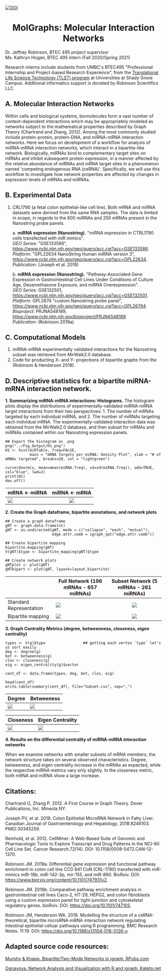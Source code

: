 [![DOI](https://zenodo.org/badge/278665845.svg)](https://zenodo.org/badge/latestdoi/278665845)
<h1 align="center">
MolGraphs: Molecular Interaction Networks </h1>

Dr. Jeffrey Robinson, BTEC 495 project supervisor<br>
Ms. Kathryn Hogan, BTEC 495 intern (Fall 2020/Spring 2021)<br>

Research interns include students from UMBC's BTEC495 "Professional Internship and Project-based Research Experience", from the [Translational Life Science Technology (TLST) program](http://shadygrove.umbc.edu/tlst.php) at Universities at Shady Grove Campus.  Additional informatics support is donated by Robinson Scientifics LLC.

## A. Molecular Interaction Networks 
Within cells and biological systems, biomolecules form a vast number of context-dependent interactions which may be appropriately modeled as networks subject to the mathematical properties described by Graph Theory (Chartrand and Zhang, 2012).  Among the most commonly studied include protein-protein, protein-DNA, and miRNA-mRNA interaction networks.  Here we focus on development of a workflow for analysis of miRNA-mRNA interaction networks, which interact in a bipartite-like network.  Biologically, miRNAs bind to complementary target sites on mRNAs and inhibit subsequent protein expression, in a manner affected by the relative abundance of miRNAs and mRNA target sites in a phenomenon named 'competing endogenous RNA (ceRNA)'.  Specifically, we will use this workflow to investigate how network properties are affected by changes in expression levels of mRNAs and miRNAs.

## B. Experimental Data
1. CRL1790 (a fetal colon epithelial-like cell line).  Both mRNA and miRNA datasets were derived from the same RNA samples.  The data is limited in scope, in regards to the 800 miRNAs and 250 mRNAs present in the Nanostring probe panels.

    a. <b>miRNA expression (Nanostring).</b> "miRNA expression in CTRL1790 cells transfected with miR mimics".<br>
    <em>GEO Series</em>: "GSE133586", https://www.ncbi.nlm.nih.gov/geo/query/acc.cgi?acc=GSE133586. <br>
    <em>Platform</em>: "GPL22634 NanoString Human miRNA version 3", https://www.ncbi.nlm.nih.gov/geo/query/acc.cgi?acc=GPL22634. <br>
    <em>Publication</em>: (Joseph et al. 2018)<br>
    
    b. <b>mRNA expression (Nanostring).</b> "Pathway-Associated Gene Expression in Gastrointestinal Cell Lines Under Conditions of Culture Age, Dexamethasone Exposure, and miRNA Overexpression". <br>
    <em>GEO Series</em>: GSE132501, https://www.ncbi.nlm.nih.gov/geo/query/acc.cgi?acc=GSE132501. <br>
    <em>Platform</em>: GPL2674 "custom Nanostring probe panel", https://www.ncbi.nlm.nih.gov/geo/query/acc.cgi?acc=GPL26764. <br>
    <em>Bioproject</em>: PRJNA548189, https://www.ncbi.nlm.nih.gov/bioproject/PRJNA548189 <br>
    <em>Publication</em>: (Robinson 2019a)<br>

## C. Computational Models
1. miRNA-mRNA experimentally validated interactions for the Nanostring subset was retrieved from MirWalk2.0 database.<br>
2. Code for producting X- and Y- projections of bipartite graphs from the  (Robinson & Henderson 2018). <br> 

## D. Descriptive statistics for a bipartite miRNA-mRNA interaction network.
<b>1. Summarizing miRNA-mRNA interactions: Histograms.</b>
The histogram plots display the distributions of experimentally-validated miRNA-mRNA target interactions from their two perspectives:  1. The number of mRNAs targeted by each individual miRNA, and 2. The number of miRNAs targeting each individual mRNA. The experimentally-validated interaction data was obtained from the MirWalk2.0 database, and then subset for mRNAs and miRNAs contained within our Nanostring expression panels. 

```
## Export the histogram as .png
png("../Fig_Output/H1.png")
H1 <- hist(miRTable, freq=FALSE, 
           main = "mRNA targets per miRNA: Density Plot", xlab = "# of mRNAs targeted", breaks=20, col = "lightgreen")

curve(dnorm(x, mean=mean(miRNA.freq), sd=sd(miRNA.freq)), add=TRUE, col="blue", lwd=2)
print(H1)
dev.off()
```
| mRNA <- miRNA        | miRNA <- mRNA           | 
| ------------- |:-------------:| 
| ![](Fig_Output/H1.png)      | ![](Fig_Output/H2.png) | 

<b>2. Create the Graph dataframe, bipartite annotations, and network plots </b>

```
## Create a graph dataframe
gNT <- graph.data.frame(nt)
gNT <- as.undirected(gNT, mode = c("collapse", "each", "mutual"),
                     edge.attr.comb = igraph_opt("edge.attr.comb"))

## Create bipartite mapping
bipartite.mapping(gNT)
V(gNT)$type <- bipartite_mapping(gNT)$type

## Create network plots
gNTplot <- plot(gNT)
gNTbipart <- plot(gNT, layout=layout.bipartite)

```

| | Full Network (196 mRNAs - 657 miRNAs)       | Subset Network (5 mRNAs - 261 miRNAs)          | 
| ------------- | ------------- |:-------------:| 
|Standard Representation| ![](Fig_Output/gFULLplot.png)      | ![](Fig_Output/gNTplot.png) | 
|Bipartite mapping| ![](Fig_Output/gFULLbipart.png)      | ![](Fig_Output/gNTbipart.png) | 



<b>3. Graph Centrality Metrics (degree, betweenness, closeness, eigen centrality) </b>

```
types <- V(g)$type                 ## getting each vertex `type` let's us sort easily
deg <- degree(g)
bet <- betweenness(g)
clos <- closeness(g)
eig <- eigen_centrality(g)$vector

cent_df <- data.frame(types, deg, bet, clos, eig)

head(cent_df)
write.table(summary(cent_df), file="Subset.csv", sep=",")

```


|  Degree  |  Betweeness  | 
| ------------- | ------------- |
| ![](Fig_Output/degPlot.png)     | ![](Fig_Output/betPlot.png)  |


| Closeness |  Eigen Centrality  |
| ------------- | ------------- |
| ![](Fig_Output/closePlot.png) | ![](Fig_Output/eigPlot.png)  | 


<b>4. Results on the differential centrality of miRNA-mRNA interaction networks </b>

When we examine networks with smaller subsets of mRNA members, the network structure takes on several observed characteristics. Degree, betweeness, and eigen centrality increase in the mRNAs as expected, while the respective miRNA metrics vary only slightly.  In the closeness metric, both mRNA and miRNA show a large increase.  


##

<h2 align="left">
Citations:
</h2>

Chartrand G, Zhang P. 2012. A First Course in Graph Theory. Dover Publications, Inc. Mineola NY.

Joseph PV, et al. 2018. Colon Epithelial MicroRNA Network in Fatty Liver. Canadian Journal of Gastroenterology and Hepatology. 2018:8246103. PMID:30345259.

Reinhold, et al. 2012. CellMiner: A Web-Based Suite of Genomic and Pharmacologic Tools to Explore Transcript and Drug Patterns in the NCI-60 Cell Line Set. Cancer Research.72(14). DOI: 10.1158/0008-5472.CAN-12-1370. 

Robinson JM. 2019a. Differential gene expression and functional pathway enrichment in colon cell line CCD 841 CoN (CRL-1790) transfected with miR-mimics miR-18b, miR-142-3p, mir-155, and miR-890.  BioRxiv. DOI: https://www.biorxiv.org/content/10.1101/747931v2.

Robinson JM. 2019b. Comparative pathway enrichment analysis in gastrointestinal cell lines Caco-2, HT-29, HEPG2, and colon fibroblasts using a custom expression panel for tight-junction and cytoskeletal regulatory genes. bioRxiv. DOI: https://doi.org/10.1101/747105. 

Robinson JM, Henderson WA. 2018. Modelling the structure of a ceRNA-theoretical, bipartite microRNA-mRNA interaction network regulating intestinal epithelial celluar pathways using R programming.  BMC Research Notes. 11:19. DOI: https://doi.org/10.1186/s13104-018-3126-y.

<h2 align="left">
Adapted source code resources:
</h2>  

[Murphy & Knapp. Bipartite/Two-Mode Networks in igraph. RPubs.com](https://rpubs.com/pjmurphy/317838)

[Ognayova. Network Analysis and Visualization with R and igraph. Kateto.net](https://kateto.net/netscix2016.html)
